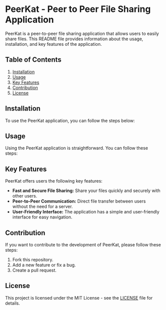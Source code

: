# PeerKat - Peer to Peer File Sharing Application

PeerKat is a peer-to-peer file sharing application that allows users to easily share files. This README file provides information about the usage, installation, and key features of the application.

## Table of Contents

1. [Installation](#installation)
2. [Usage](#usage)
3. [Key Features](#key-features)
4. [Contribution](#contribution)
5. [License](#license)

## Installation

To use the PeerKat application, you can follow the steps below:

## Usage

Using the PeerKat application is straightforward. You can follow these steps:

## Key Features

PeerKat offers users the following key features:

- **Fast and Secure File Sharing:** Share your files quickly and securely with other users.
- **Peer-to-Peer Communication:** Direct file transfer between users without the need for a server.
- **User-Friendly Interface:** The application has a simple and user-friendly interface for easy navigation.

## Contribution

If you want to contribute to the development of PeerKat, please follow these steps:

 1. Fork this repository.
 2. Add a new feature or fix a bug.
 3. Create a pull request.

## License

This project is licensed under the MIT License - see the [LICENSE](LICENSE) file for details.
